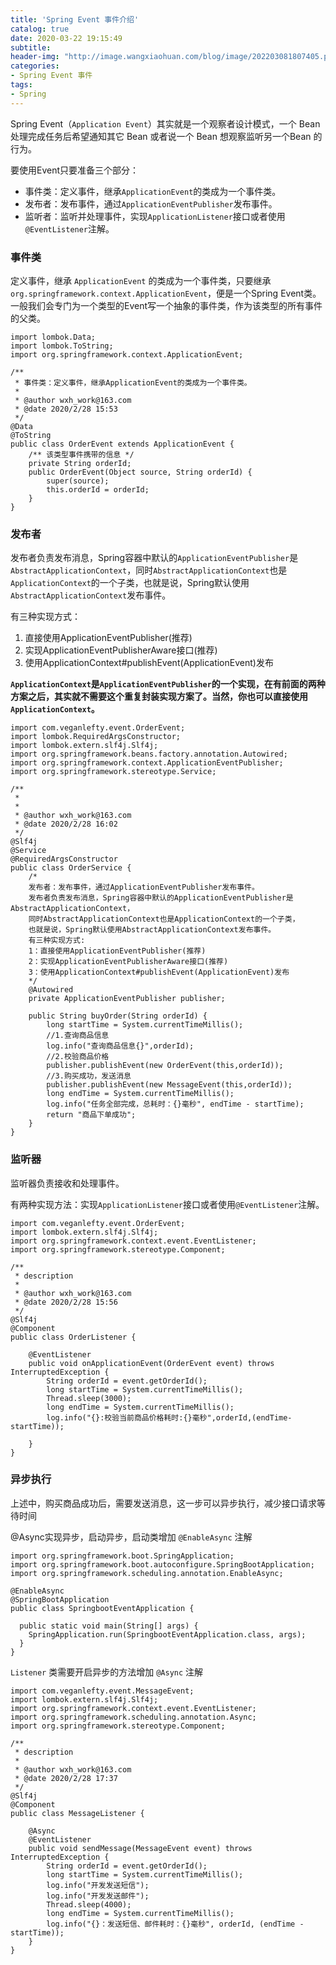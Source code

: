 ```yaml
---
title: 'Spring Event 事件介绍'
catalog: true
date: 2020-03-22 19:15:49
subtitle:
header-img: "http://image.wangxiaohuan.com/blog/image/202203081807405.png"
categories:
- Spring Event 事件
tags:
- Spring
---
```




Spring Event（`Application Event`）其实就是一个观察者设计模式，一个 Bean 处理完成任务后希望通知其它 Bean 或者说一个 Bean 想观察监听另一个Bean 的行为。

要使用Event只要准备三个部分：

- 事件类：定义事件，继承`ApplicationEvent`的类成为一个事件类。
- 发布者：发布事件，通过`ApplicationEventPublisher`发布事件。
- 监听者：监听并处理事件，实现`ApplicationListener`接口或者使用`@EventListener`注解。

### 事件类

定义事件，继承 `ApplicationEvent` 的类成为一个事件类，只要继承`org.springframework.context.ApplicationEvent`，便是一个Spring Event类。一般我们会专门为一个类型的Event写一个抽象的事件类，作为该类型的所有事件的父类。

```
import lombok.Data;
import lombok.ToString;
import org.springframework.context.ApplicationEvent;

/**
 * 事件类：定义事件，继承ApplicationEvent的类成为一个事件类。
 *
 * @author wxh_work@163.com
 * @date 2020/2/28 15:53
 */
@Data
@ToString
public class OrderEvent extends ApplicationEvent {
    /** 该类型事件携带的信息 */
    private String orderId;
    public OrderEvent(Object source, String orderId) {
        super(source);
        this.orderId = orderId;
    }
}
```



### 发布者

发布者负责发布消息，Spring容器中默认的`ApplicationEventPublisher`是`AbstractApplicationContext`，同时`AbstractApplicationContext`也是`ApplicationContext`的一个子类，也就是说，Spring默认使用`AbstractApplicationContext`发布事件。

有三种实现方式：

1. 直接使用ApplicationEventPublisher(推荐)
2. 实现ApplicationEventPublisherAware接口(推荐)
3. 使用ApplicationContext#publishEvent(ApplicationEvent)发布

**`ApplicationContext`是`ApplicationEventPublisher`的一个实现，在有前面的两种方案之后，其实就不需要这个重复封装实现方案了。当然，你也可以直接使用`ApplicationContext`。**

```
import com.veganlefty.event.OrderEvent;
import lombok.RequiredArgsConstructor;
import lombok.extern.slf4j.Slf4j;
import org.springframework.beans.factory.annotation.Autowired;
import org.springframework.context.ApplicationEventPublisher;
import org.springframework.stereotype.Service;

/**
 *
 *
 * @author wxh_work@163.com
 * @date 2020/2/28 16:02
 */
@Slf4j
@Service
@RequiredArgsConstructor
public class OrderService {
    /*
    发布者：发布事件，通过ApplicationEventPublisher发布事件。
    发布者负责发布消息，Spring容器中默认的ApplicationEventPublisher是AbstractApplicationContext，
    同时AbstractApplicationContext也是ApplicationContext的一个子类，
    也就是说，Spring默认使用AbstractApplicationContext发布事件。
    有三种实现方式:
    1：直接使用ApplicationEventPublisher(推荐)
    2：实现ApplicationEventPublisherAware接口(推荐)
    3：使用ApplicationContext#publishEvent(ApplicationEvent)发布
    */
    @Autowired
    private ApplicationEventPublisher publisher;

    public String buyOrder(String orderId) {
        long startTime = System.currentTimeMillis();
        //1.查询商品信息
        log.info("查询商品信息{}",orderId);
        //2.校验商品价格
        publisher.publishEvent(new OrderEvent(this,orderId));
        //3.购买成功，发送消息
        publisher.publishEvent(new MessageEvent(this,orderId));
        long endTime = System.currentTimeMillis();
        log.info("任务全部完成，总耗时：{}毫秒", endTime - startTime);
        return "商品下单成功";
    }
}
```



### 监听器

监听器负责接收和处理事件。

有两种实现方法：实现`ApplicationListener`接口或者使用`@EventListener`注解。

```
import com.veganlefty.event.OrderEvent;
import lombok.extern.slf4j.Slf4j;
import org.springframework.context.event.EventListener;
import org.springframework.stereotype.Component;

/**
 * description
 *
 * @author wxh_work@163.com
 * @date 2020/2/28 15:56
 */
@Slf4j
@Component
public class OrderListener {

    @EventListener
    public void onApplicationEvent(OrderEvent event) throws InterruptedException {
        String orderId = event.getOrderId();
        long startTime = System.currentTimeMillis();
        Thread.sleep(3000);
        long endTime = System.currentTimeMillis();
        log.info("{}:校验当前商品价格耗时:{}毫秒",orderId,(endTime-startTime));

    }
}
```

### 异步执行 

上述中，购买商品成功后，需要发送消息，这一步可以异步执行，减少接口请求等待时间

@Async实现异步，启动异步，启动类增加 `@EnableAsync` 注解

```
import org.springframework.boot.SpringApplication;
import org.springframework.boot.autoconfigure.SpringBootApplication;
import org.springframework.scheduling.annotation.EnableAsync;

@EnableAsync
@SpringBootApplication
public class SpringbootEventApplication {

  public static void main(String[] args) {
    SpringApplication.run(SpringbootEventApplication.class, args);
  }
}
```

`Listener` 类需要开启异步的方法增加 `@Async` 注解

```
import com.veganlefty.event.MessageEvent;
import lombok.extern.slf4j.Slf4j;
import org.springframework.context.event.EventListener;
import org.springframework.scheduling.annotation.Async;
import org.springframework.stereotype.Component;

/**
 * description
 *
 * @author wxh_work@163.com
 * @date 2020/2/28 17:37
 */
@Slf4j
@Component
public class MessageListener {

    @Async
    @EventListener
    public void sendMessage(MessageEvent event) throws InterruptedException {
        String orderId = event.getOrderId();
        long startTime = System.currentTimeMillis();
        log.info("开发发送短信");
        log.info("开发发送邮件");
        Thread.sleep(4000);
        long endTime = System.currentTimeMillis();
        log.info("{}：发送短信、邮件耗时：{}毫秒", orderId, (endTime - startTime));
    }
}
```

